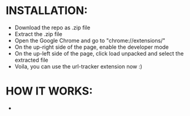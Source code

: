 # INSTALLATION:

- Download the repo as .zip file
- Extract the .zip file
- Open the Google Chrome and go to "chrome://extensions/"
- On the up-right side of the page, enable the developer mode
- On the up-left side of the page, click load unpacked and select the extracted file
- Voila, you can use the url-tracker extension now :)

# HOW IT WORKS:

- 
